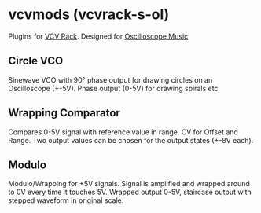 vcvmods (vcvrack-s-ol)
======================
Plugins for [VCV Rack](https://github.com/VCVRack/Rack). Designed for [Oscilloscope Music](https://oscilloscopemusic.com)

## Circle VCO
Sinewave VCO with 90° phase output for drawing circles on an Oscilloscope (+-5V).
Phase output (0-5V) for drawing spirals etc.

## Wrapping Comparator
Compares 0-5V signal with reference value in range.  CV for Offset and Range.
Two output values can be chosen for the output states (+-8V each).

## Modulo
Modulo/Wrapping for +5V signals.
Signal is amplified and wrapped around to 0V every time it touches 5V.
Wrapped output 0-5V, staircase output with stepped waveform in original scale.
